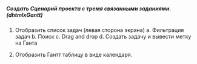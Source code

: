 ##### Создать Сценарий проекта с тремя связанными заданиями. (dhtmlxGantt)

1.	Отобразить список задач (левая сторона экрана)
    a.	Фильтрация задач
    b.	Поиск
    c.	Drag and drop
    d.	Создать задачу и вывести метку на Ганта

2.	Отобразить Гантт таблицу в виде календаря.